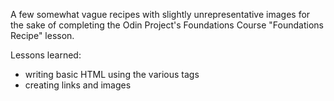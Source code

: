 A few somewhat vague recipes with slightly unrepresentative images for the sake of completing the Odin Project's Foundations Course "Foundations Recipe" lesson.

Lessons learned:
- writing basic HTML using the various tags
- creating links and images